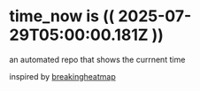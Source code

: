 # time_now is (( 2025-07-29T05:00:00.181Z ))

an automated repo that shows the currnent time

inspired by [breakingheatmap](https://github.com/breakingheatmap/breakingheatmap)